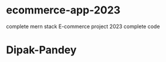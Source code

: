 # ecommerce-app-2023
complete mern stack E-commerce project 2023 complete code
# Dipak-Pandey
## 
## 
